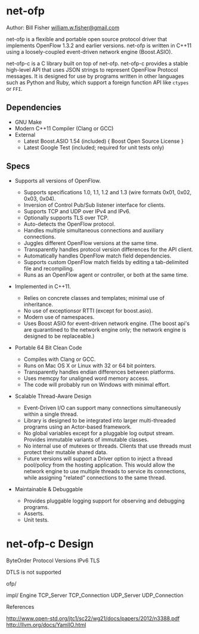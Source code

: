 net-ofp
=======
Author: Bill Fisher <william.w.fisher@gmail.com>


net-ofp is a flexible and portable open source protocol driver that implements OpenFlow 1.3.2 and earlier versions. net-ofp is written in C++11 using a loosely-coupled event-driven network engine (Boost.ASIO).

net-ofp-c is a C library built on top of net-ofp. net-ofp-c provides a stable high-level API that uses JSON strings to represent OpenFlow Protocol messages. It is designed for use by programs written in other languages such as Python and Ruby, which support a foreign function API like `ctypes` or `FFI`.

Dependencies
------------

  - GNU Make
  - Modern C++11 Compiler (Clang or GCC)
  - External
    - Latest Boost.ASIO 1.54 (included) { Boost Open Source License }
    - Latest Google Test (included; required for unit tests only)

Specs
-----

- Supports all versions of OpenFlow.
  - Supports specifications 1.0, 1.1, 1.2 and 1.3 (wire formats 0x01, 0x02, 0x03, 0x04).
  - Inversion of Control Pub/Sub listener interface for clients.
  - Supports TCP and UDP over IPv4 and IPv6.
  - Optionally supports TLS over TCP.
  - Auto-detects the OpenFlow protocol.
  - Handles multiple simultaneous connections and auxiliary connections.
  - Juggles different OpenFlow versions at the same time.
  - Transparently handles protocol version differences for the API client.
  - Automatically handles OpenFlow match field dependencies. 
  - Supports custom OpenFlow match fields by editing a tab-delimited file and recompiling.
  - Runs as an OpenFlow agent or controller, or both at the same time.

- Implemented in C++11.
  - Relies on concrete classes and templates; minimal use of inheritance.
  - No use of exceptionsor  RTTI (except for boost.asio).
  - Modern use of namespaces.
  - Uses Boost ASIO for event-driven network engine. (The boost api's are quarantined to the network engine only; the network engine is designed to be replaceable.)

- Portable 64 Bit Clean Code
  - Compiles with Clang or GCC.
  - Runs on Mac OS X or Linux with 32 or 64 bit pointers.
  - Transparently handles endian differences between platforms.
  - Uses memcpy for unaligned word memory access.
  - The code will probably run on Windows with minimal effort.

- Scalable Thread-Aware Design
  - Event-Driven I/O can support many connections simultaneously within a single thread.
  - Library is designed to be integrated into larger multi-threaded programs using an Actor-based framework.
  - No global variables except for a pluggable log output stream. Provides immutable variants of immutable classes.
  - No internal use of mutexes or threads. Clients that use threads must protect their mutable shared data.
  - Future versions will support a Driver option to inject a thread pool/policy from the hosting application. This would allow the network engine to use multiple threads to service its connections, while assigning "related" connections to the same thread.

- Maintainable & Debuggable
  - Provides pluggable logging support for observing and debugging programs.
  - Asserts.
  - Unit tests.


net-ofp-c
Design
======



ByteOrder
Protocol Versions
IPv6
TLS



DTLS is not supported


ofp/
  
  

  impl/
    Engine
    TCP_Server
    TCP_Connection
    UDP_Server
    UDP_Connection


References

http://www.open-std.org/jtc1/sc22/wg21/docs/papers/2012/n3388.pdf
http://llvm.org/docs/YamlIO.html



